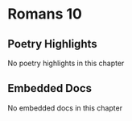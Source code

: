 # Romans 10

## Poetry Highlights

No poetry highlights in this chapter

## Embedded Docs

No embedded docs in this chapter

